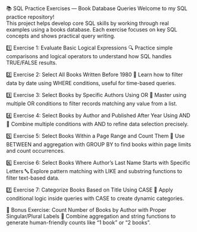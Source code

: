 📚 SQL Practice Exercises — Book Database Queries
Welcome to my SQL practice repository!<br>
This project helps develop core SQL skills by working through real examples using a books database. Each exercise focuses on key SQL concepts and shows practical query writing.<br>


1️⃣ Exercise 1: Evaluate Basic Logical Expressions
🔍 Practice simple comparisons and logical operators to understand how SQL handles TRUE/FALSE results.


2️⃣ Exercise 2: Select All Books Written Before 1980
📅 Learn how to filter data by date using WHERE conditions, useful for time-based queries.

3️⃣ Exercise 3: Select Books by Specific Authors Using OR
📖 Master using multiple OR conditions to filter records matching any value from a list.

4️⃣ Exercise 4: Select Books by Author and Published After Year Using AND
🔗 Combine multiple conditions with AND to refine data selection precisely.

5️⃣ Exercise 5: Select Books Within a Page Range and Count Them
📏 Use BETWEEN and aggregation with GROUP BY to find books within page limits and count occurrences.

6️⃣ Exercise 6: Select Books Where Author’s Last Name Starts with Specific Letters
🔤 Explore pattern matching with LIKE and substring functions to filter text-based data.


7️⃣ Exercise 7: Categorize Books Based on Title Using CASE
📝 Apply conditional logic inside queries with CASE to create dynamic categories.

🎁 Bonus Exercise: Count Number of Books by Author with Proper Singular/Plural Labels
🔢 Combine aggregation and string functions to generate human-friendly counts like “1 book” or “2 books”.
